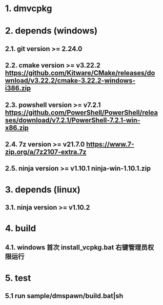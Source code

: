 # 1. dmvcpkg


# 2. depends (windows)

## 2.1. git version >= 2.24.0

## 2.2. cmake version >= v3.22.2 https://github.com/Kitware/CMake/releases/download/v3.22.2/cmake-3.22.2-windows-i386.zip

## 2.3. powshell version >= v7.2.1  https://github.com/PowerShell/PowerShell/releases/download/v7.2.1/PowerShell-7.2.1-win-x86.zip

## 2.4. 7z version >= v21.7.0 https://www.7-zip.org/a/7z2107-extra.7z

## 2.5. ninja version >= v1.10.1 ninja-win-1.10.1.zip

# 3. depends (linux)

## 3.1. ninja version >= v1.10.2

# 4. build

## 4.1. windows 首次 install_vcpkg.bat 右键管理员权限运行

# 5. test
## 5.1 run sample/dmspawn/build.bat|sh